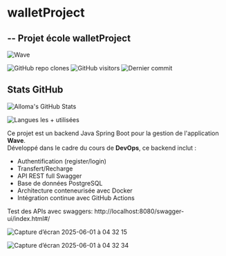 # walletProject

## -- Projet école walletProject

![Wave](https://github.com/user-attachments/assets/884b536a-c119-4cf6-a5e0-0c997c3e4ef4)

![GitHub repo clones](https://img.shields.io/badge/clones-16-blue?logo=github)
![GitHub visitors](https://img.shields.io/badge/visiteurs-1-9cf?logo=github)
![Dernier commit](https://img.shields.io/github/last-commit/Cerveau70/walletProject?label=Dernier%20commit)

## Stats GitHub

![Alloma's GitHub Stats](https://github-readme-stats.vercel.app/api?username=Cerveau70&show_icons=true&theme=radical)

![Langues les + utilisées](https://github-readme-stats.vercel.app/api/top-langs/?username=Cerveau70&layout=compact&theme=radical)


Ce projet est un backend Java Spring Boot pour la gestion de l'application **Wave**.  
Développé dans le cadre du cours de **DevOps**, ce backend inclut :

- Authentification (register/login)
- Transfert/Recharge
- API REST full Swagger
- Base de données PostgreSQL
- Architecture conteneurisée avec Docker
- Intégration continue avec GitHub Actions

Test des APIs avec swaggers: http://localhost:8080/swagger-ui/index.html#/

![Capture d’écran 2025-06-01 à 04 32 15](https://github.com/user-attachments/assets/0d7c1936-8697-4cc3-b592-8a75c44d4e22)

![Capture d’écran 2025-06-01 à 04 32 34](https://github.com/user-attachments/assets/ca07d443-bc34-4c7b-8b0b-02129ef07b00)










